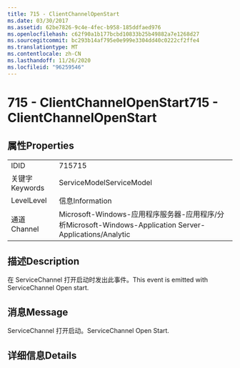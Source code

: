 ```yaml
---
title: 715 - ClientChannelOpenStart
ms.date: 03/30/2017
ms.assetid: 62be7826-9c4e-4fec-b958-185ddfaed976
ms.openlocfilehash: c62f90a1b177bcbd10833b25b49882a7e1268d27
ms.sourcegitcommit: bc293b14af795e0e999e3304dd40c0222cf2ffe4
ms.translationtype: MT
ms.contentlocale: zh-CN
ms.lasthandoff: 11/26/2020
ms.locfileid: "96259546"
---
```

# <a name="715---clientchannelopenstart"></a><span data-ttu-id="5d713-102">715 - ClientChannelOpenStart</span><span class="sxs-lookup"><span data-stu-id="5d713-102">715 - ClientChannelOpenStart</span></span>

## <a name="properties"></a><span data-ttu-id="5d713-103">属性</span><span class="sxs-lookup"><span data-stu-id="5d713-103">Properties</span></span>  
  
|||  
|-|-|  
|<span data-ttu-id="5d713-104">ID</span><span class="sxs-lookup"><span data-stu-id="5d713-104">ID</span></span>|<span data-ttu-id="5d713-105">715</span><span class="sxs-lookup"><span data-stu-id="5d713-105">715</span></span>|  
|<span data-ttu-id="5d713-106">关键字</span><span class="sxs-lookup"><span data-stu-id="5d713-106">Keywords</span></span>|<span data-ttu-id="5d713-107">ServiceModel</span><span class="sxs-lookup"><span data-stu-id="5d713-107">ServiceModel</span></span>|  
|<span data-ttu-id="5d713-108">Level</span><span class="sxs-lookup"><span data-stu-id="5d713-108">Level</span></span>|<span data-ttu-id="5d713-109">信息</span><span class="sxs-lookup"><span data-stu-id="5d713-109">Information</span></span>|  
|<span data-ttu-id="5d713-110">通道</span><span class="sxs-lookup"><span data-stu-id="5d713-110">Channel</span></span>|<span data-ttu-id="5d713-111">Microsoft-Windows-应用程序服务器-应用程序/分析</span><span class="sxs-lookup"><span data-stu-id="5d713-111">Microsoft-Windows-Application Server-Applications/Analytic</span></span>|  
  
## <a name="description"></a><span data-ttu-id="5d713-112">描述</span><span class="sxs-lookup"><span data-stu-id="5d713-112">Description</span></span>  

 <span data-ttu-id="5d713-113">在 ServiceChannel 打开启动时发出此事件。</span><span class="sxs-lookup"><span data-stu-id="5d713-113">This event is emitted with ServiceChannel Open start.</span></span>  
  
## <a name="message"></a><span data-ttu-id="5d713-114">消息</span><span class="sxs-lookup"><span data-stu-id="5d713-114">Message</span></span>  

 <span data-ttu-id="5d713-115">ServiceChannel 打开启动。</span><span class="sxs-lookup"><span data-stu-id="5d713-115">ServiceChannel Open Start.</span></span>  
  
## <a name="details"></a><span data-ttu-id="5d713-116">详细信息</span><span class="sxs-lookup"><span data-stu-id="5d713-116">Details</span></span>

